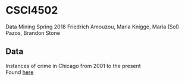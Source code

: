 # CSCI4502
Data Mining Spring 2018
Friedrich Amouzou, Maria Knigge, Maria (Sol) Pazos, Brandon Stone 

## Data
Instances of crime in Chicago from 2001 to the present  
Found [here](https://catalog.data.gov/dataset/crimes-2001-to-present-398a4)  
